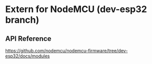 # Extern for NodeMCU (dev-esp32 branch)


## API Reference

https://github.com/nodemcu/nodemcu-firmware/tree/dev-esp32/docs/modules